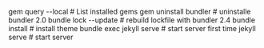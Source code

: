 gem query --local # List installed gems
gem uninstall bundler # uninstalle bundler 2.0
bundle lock --update # rebuild lockfile with bundler 2.4
bundle install  # install theme
bundle exec jekyll serve  # start server first time
jekyll serve   # start server


